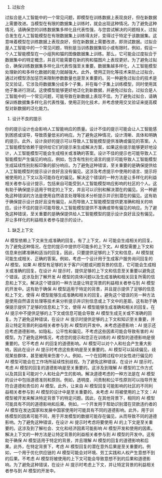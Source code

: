 1.  过拟合

过拟合是人工智能中的一个常见问题，即模型在训练数据上表现良好，但在新数据上需要改进。当模型在有限的数据集上训练时，就会出现这种情况。为了避免这种情况，请确保您的训练数据集多样化且代表性强，与您尝试解决的问题相关。过拟合发生在人工智能模型在有限数据集上训练得太好，变得过于特定于该数据集。这意味着模型在训练数据上表现良好，但在新数据上需要改进，即测试数据。过拟合是人工智能中的一个常见问题，特别是当训练数据集较小或有限时。例如，假设一个人工智能模型在一小组狗和猫的图像数据集上训练。那么，它可能会过度拟合于数据集中的特定概念，并且可能需要在新的狗和猫图片上表现更好。为了避免过拟合，确保训练数据集多样化且代表性强至关重要。数据集越多样化，人工智能模型处理新的和多样化数据的能力就越强大。此外，使用正则化等技术来防止过拟合，通过对模型添加惩罚来限制参数数量也是至关重要的。另一种避免过拟合的技术是交叉验证，它涉及将数据集分成多个子集，并在每个子集上训练模型，同时使用其他子集进行测试。这使模型能够更好地泛化到新数据，并避免过拟合。过拟合是人工智能中的一个常见问题，可能导致在新数据上表现不佳。为了避免过拟合，请确保训练数据集多样化且代表性强，使用正则化技术，并考虑使用交叉验证来提高模型对新数据的泛化能力。

1.  设计不良的提示

你的提示设计也会影响人工智能响应的质量。设计不佳的提示可能会让人工智能感到困惑或误导，导致质量低劣的响应。为了避免这种情况，设计清晰、具体和明确的提示。此外，设计良好的提示可以导致人工智能模型提供准确或偏见的答案。人工智能模型依赖于提供给它们的提示来生成解决方案，如果这些提示能够更好地设计，人工智能模型可能会生成相关或准确的答案。设计不佳的提示也可能导致人工智能模型产生偏见的响应。例如，包含有性别化语言的提示可能导致人工智能模型生成延续性别刻板印象的部分响应。为了避免这种错误，至关重要的是确保提供给人工智能模型的提示设计良好且没有偏见。这涉及考虑提示中使用的语言、提示将被使用的上下文以及可能存在的偏见。解决这个错误的一种方法是让多样化的利益相关者参与设计提示，包括来自可能受到人工智能模型响应影响的社区的个人。这有助于确保提示适用于特定的上下文，并且可以识别和解决潜在的偏见。另一种避免这种错误的方法是使用自然语言处理等技术分析提示并识别潜在的偏见。这有助于确保提示设计良好且没有偏见，从而导致人工智能模型提供更准确和相关的响应。设计不佳的提示可能导致人工智能模型提供不准确或带有偏见的响应。为了避免这种错误，至关重要的是确保提供给人工智能模型的提示设计良好且没有偏见，并让多样化的利益相关者参与提示的设计。

1.  缺乏上下文

AI 模型依赖上下文来生成准确的回复。有了上下文，AI 可能会生成相关的回复。为了避免这种情况，在您的提示中提供尽可能多的上下文。AI 模型需要上下文和信息来创建准确和适当的回复。因此，只要提供足够的上下文和信息，AI 模型就可能生成相关、正确的答案。例如，考虑一个设计用于生成客户服务询问回复的 AI 模型。如果 AI 模型有足够的关于客户问题或问题背景的信息，它可能会生成相关或准确的回复。在设计 AI 提示时，提供足够的上下文和信息至关重要以避免这个错误。这涉及到了解开发 AI 模型的具体问题以及生成准确和相关回复所需的信息和上下文。解决这个错误的一种方法是让特定背景的利益相关者参与到 AI 模型的开发中。这有助于确保 AI 模型适用于特定的背景，并且提示提供了足够的信息和上下文，使得 AI 模型能够生成准确和相关的回复。避免这个错误的另一种方法是使用自然语言处理等技术来分析提示并识别信息或上下文中的差距。这有助于确保提示提供了足够的信息和上下文，使得 AI 模型能够生成准确和相关的回复。在 AI 提示中不提供足够的上下文或信息可能会导致 AI 模型生成无关或不准确的回复。为了避免这种错误，在设计 AI 提示时提供足够的上下文和知识至关重要，并且让特定背景的利益相关者参与到 AI 模型的开发中。未考虑道德影响：AI 提示还应考虑道德影响，如隐私、公平性和偏见。不考虑这些因素可能会导致有害的 AI 模型。为了避免这种情况，考虑您的提示和您正在训练的 AI 模型的道德影响是很重要的。它不考虑 AI 的回复的道德影响。AI 模型可以对个人和社会产生重大影响，因此在设计 AI 提示时考虑这些影响是至关重要的。AI 模型可以延续偏见，歧视某些群体，甚至被用来伤害个人。例如，一个在招聘过程中对女性进行偏见的 AI 模型可能会在工作场所延续性别歧视。为了避免这种错误，在设计 AI 提示时，考虑 AI 模型的回复的道德影响是至关重要的。这涉及到理解 AI 模型的工作方式以及其回复可能对个人和社会产生的影响。解决道德考虑的一种方法是在 AI 模型的设计中包括道德准则和原则。例如，透明度、问责制和公平性原则可以指导开发符合道德和责任的 AI 模型。此外，让来自 AI 模型回复可能影响的社区的不同利益相关者参与到 AI 模型的设计中是至关重要的。未考虑 AI 将被使用的上下文：AI 模型被开发来解决特定背景下的特定问题。因此，在其他背景下，相同的 AI 模型可能具有不同的道德影响和后果。例如，一个开发用于帮助识别潜在贷款违约者的 AI 模型在发达国家和发展中国家使用时可能具有不同的道德影响。此外，用于训练模型的因素可能不同，用于开发模型的数据可能存在偏见，从而导致不同的道德影响。为了避免这种错误，在设计 AI 提示时考虑将要使用 AI 的上下文是至关重要的。这涉及到了解社会、文化和经济因素可能影响 AI 模型开发和使用的因素。解决上下文的一种方法是让特定背景的利益相关者参与到 AI 模型的开发中。这有助于确保 AI 模型适用于特定的背景，并且理解 AI 模型的回复的道德影响和后果。此外，在特定背景下，考虑 AI 模型回复的潜在意外后果是至关重要的。例如，一个用于优化供应链的 AI 模型可能会对环境、劳工实践和人权产生意想不到的后果。不考虑 AI 模型将被使用的上下文可能会导致意想不到的后果和道德影响。为了避免这种错误，在设计 AI 提示时考虑上下文，并让特定背景的利益相关者参与到 AI 模型的开发中。
